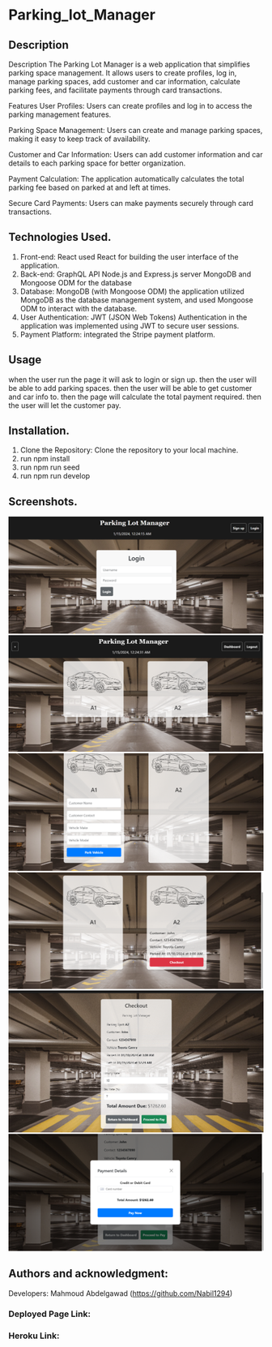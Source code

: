 # Parking_lot_Manager

## Description 
Description
The Parking Lot Manager is a web application that simplifies parking space management. It allows users to create profiles, log in, manage parking spaces, add customer and car information, calculate parking fees, and facilitate payments through card transactions.

Features
User Profiles: Users can create profiles and log in to access the parking management features.

Parking Space Management: Users can create and manage parking spaces, making it easy to keep track of availability.

Customer and Car Information: Users can add customer information and car details to each parking space for better organization.

Payment Calculation: The application automatically calculates the total parking fee based on parked at and left at times.

Secure Card Payments: Users can make payments securely through card transactions.



 ## Technologies Used.
  1. Front-end: React
     used React for building the user interface of the application.
  2. Back-end:
      GraphQL API
      Node.js and Express.js server
      MongoDB and Mongoose ODM for the database  
  3. Database: MongoDB (with Mongoose ODM)
     the application utilized MongoDB as the database management system, and used Mongoose ODM to interact with the database.
  4.  User Authentication: JWT (JSON Web Tokens)
      Authentication in the application was implemented using JWT to secure user sessions. 
  5.  Payment Platform:
      integrated the Stripe payment platform.

  ## Usage
 when the user run the page it will ask to login or sign up.
 then the user will be able to add parking spaces.
 then the user will be able to get customer and car info to.
 then the page will calculate the total payment required.
 then the user will let the customer pay.

## Installation.
1. Clone the Repository: Clone the repository to your local machine.
2. run npm install
3. run npm run seed
4. run npm run develop
 
 ## Screenshots.

![screen1](./client/images/1.png)
![screen2](./client/images/2.png)
![screen3](./client/images/3.png)
![screen4](./client/images/4.png)
![screen5](./client/images/5.png)
![screen6](./client/images/6.png)



## Authors and acknowledgment:
Developers:
Mahmoud Abdelgawad (https://github.com/Nabil1294)



### Deployed Page Link:


### Heroku Link:







